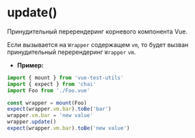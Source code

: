 # update()

Принудительный перерендеринг корневого компонента Vue.

Если вызывается на `Wrapper` содержащем `vm`, то будет вызван принудительный перерендеринг `Wrapper` `vm`.

- **Пример:**

```js
import { mount } from 'vue-test-utils'
import { expect } from 'chai'
import Foo from './Foo.vue'

const wrapper = mount(Foo)
expect(wrapper.vm.bar).toBe('bar')
wrapper.vm.bar = 'new value'
wrapper.update()
expect(wrapper.vm.bar).toBe('new value')
```
